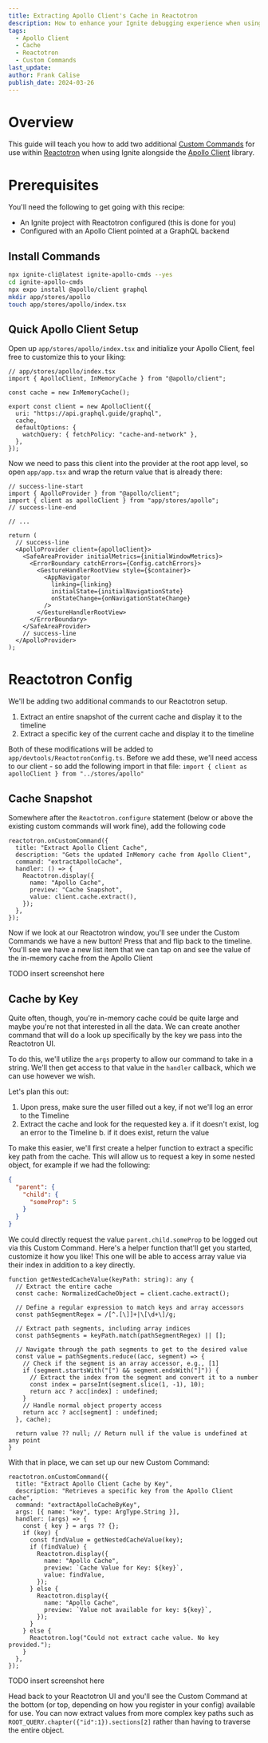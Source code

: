 ```yaml
---
title: Extracting Apollo Client's Cache in Reactotron
description: How to enhance your Ignite debugging experience when using the Apollo client with Custom Commands in Reactotron
tags:
  - Apollo Client
  - Cache
  - Reactotron
  - Custom Commands
last_update:
author: Frank Calise
publish_date: 2024-03-26
---
```


# Overview

This guide will teach you how to add two additional [Custom Commands](https://docs.infinite.red/reactotron/custom-commands/) for use within [Reactotron](https://docs.infinite.red/reactotron/) when using Ignite alongside the [Apollo Client](https://www.apollographql.com/docs/react/) library.

# Prerequisites

You'll need the following to get going with this recipe:

- An Ignite project with Reactotron configured (this is done for you)
- Configured with an Apollo Client pointed at a GraphQL backend

## Install Commands

```bash
npx ignite-cli@latest ignite-apollo-cmds --yes
cd ignite-apollo-cmds
npx expo install @apollo/client graphql
mkdir app/stores/apollo
touch app/stores/apollo/index.tsx
```

## Quick Apollo Client Setup

Open up `app/stores/apollo/index.tsx` and initialize your Apollo Client, feel free to customize this to your liking:

```tsx
// app/stores/apollo/index.tsx
import { ApolloClient, InMemoryCache } from "@apollo/client";

const cache = new InMemoryCache();

export const client = new ApolloClient({
  uri: "https://api.graphql.guide/graphql",
  cache,
  defaultOptions: {
    watchQuery: { fetchPolicy: "cache-and-network" },
  },
});
```

Now we need to pass this client into the provider at the root app level, so open `app/app.tsx` and wrap the return value that is already there:

```tsx
// success-line-start
import { ApolloProvider } from "@apollo/client";
import { client as apolloClient } from "app/stores/apollo";
// success-line-end

// ...

return (
  // success-line
  <ApolloProvider client={apolloClient}>
    <SafeAreaProvider initialMetrics={initialWindowMetrics}>
      <ErrorBoundary catchErrors={Config.catchErrors}>
        <GestureHandlerRootView style={$container}>
          <AppNavigator
            linking={linking}
            initialState={initialNavigationState}
            onStateChange={onNavigationStateChange}
          />
        </GestureHandlerRootView>
      </ErrorBoundary>
    </SafeAreaProvider>
    // success-line
  </ApolloProvider>
);
```

# Reactotron Config

We'll be adding two additional commands to our Reactotron setup.

1. Extract an entire snapshot of the current cache and display it to the timeline
2. Extract a specific key of the current cache and display it to the timeline

Both of these modifications will be added to `app/devtools/ReactotronConfig.ts`. Before we add these, we'll need access to our client - so add the following import in that file: `import { client as apolloClient } from "../stores/apollo"`

## Cache Snapshot

Somewhere after the `Reactotron.configure` statement (below or above the existing custom commands will work fine), add the following code

```tsx
reactotron.onCustomCommand({
  title: "Extract Apollo Client Cache",
  description: "Gets the updated InMemory cache from Apollo Client",
  command: "extractApolloCache",
  handler: () => {
    Reactotron.display({
      name: "Apollo Cache",
      preview: "Cache Snapshot",
      value: client.cache.extract(),
    });
  },
});
```

Now if we look at our Reactotron window, you'll see under the Custom Commands we have a new button! Press that and flip back to the timeline. You'll see we have a new list item that we can tap on and see the value of the in-memory cache from the Apollo Client

TODO insert screenshot here

## Cache by Key

Quite often, though, you're in-memory cache could be quite large and maybe you're not that interested in all the data. We can create another command that will do a look up specifically by the key we pass into the Reactotron UI.

To do this, we'll utilize the `args` property to allow our command to take in a string. We'll then get access to that value in the `handler` callback, which we can use however we wish.

Let's plan this out:

1. Upon press, make sure the user filled out a key, if not we'll log an error to the Timeline
2. Extract the cache and look for the requested key
   a. if it doesn't exist, log an error to the Timeline
   b. if it does exist, return the value

To make this easier, we'll first create a helper function to extract a specific key path from the cache. This will allow us to request a key in some nested object, for example if we had the following:

```json
{
  "parent": {
    "child": {
      "someProp": 5
    }
  }
}
```

We could directly request the value `parent.child.someProp` to be logged out via this Custom Command. Here's a helper function that'll get you started, customize it how you like! This one will be able to access array value via their index in addition to a key directly.

```tsx
function getNestedCacheValue(keyPath: string): any {
  // Extract the entire cache
  const cache: NormalizedCacheObject = client.cache.extract();

  // Define a regular expression to match keys and array accessors
  const pathSegmentRegex = /[^.[\]]+|\[\d+\]/g;

  // Extract path segments, including array indices
  const pathSegments = keyPath.match(pathSegmentRegex) || [];

  // Navigate through the path segments to get to the desired value
  const value = pathSegments.reduce((acc, segment) => {
    // Check if the segment is an array accessor, e.g., [1]
    if (segment.startsWith("[") && segment.endsWith("]")) {
      // Extract the index from the segment and convert it to a number
      const index = parseInt(segment.slice(1, -1), 10);
      return acc ? acc[index] : undefined;
    }
    // Handle normal object property access
    return acc ? acc[segment] : undefined;
  }, cache);

  return value ?? null; // Return null if the value is undefined at any point
}
```

With that in place, we can set up our new Custom Command:

```tsx
reactotron.onCustomCommand({
  title: "Extract Apollo Client Cache by Key",
  description: "Retrieves a specific key from the Apollo Client cache",
  command: "extractApolloCacheByKey",
  args: [{ name: "key", type: ArgType.String }],
  handler: (args) => {
    const { key } = args ?? {};
    if (key) {
      const findValue = getNestedCacheValue(key);
      if (findValue) {
        Reactotron.display({
          name: "Apollo Cache",
          preview: `Cache Value for Key: ${key}`,
          value: findValue,
        });
      } else {
        Reactotron.display({
          name: "Apollo Cache",
          preview: `Value not available for key: ${key}`,
        });
      }
    } else {
      Reactotron.log("Could not extract cache value. No key provided.");
    }
  },
});
```

TODO insert screenshot here

Head back to your Reactotron UI and you'll see the Custom Command at the bottom (or top, depending on how you register in your config) available for use. You can now extract values from more complex key paths such as `ROOT_QUERY.chapter({"id":1}).sections[2]` rather than having to traverse the entire object.
